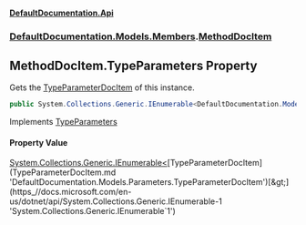 #### [DefaultDocumentation.Api](index.md 'index')
### [DefaultDocumentation.Models.Members](index.md#DefaultDocumentation.Models.Members 'DefaultDocumentation.Models.Members').[MethodDocItem](MethodDocItem.md 'DefaultDocumentation.Models.Members.MethodDocItem')

## MethodDocItem.TypeParameters Property

Gets the [TypeParameterDocItem](TypeParameterDocItem.md 'DefaultDocumentation.Models.Parameters.TypeParameterDocItem') of this instance.

```csharp
public System.Collections.Generic.IEnumerable<DefaultDocumentation.Models.Parameters.TypeParameterDocItem> TypeParameters { get; }
```

Implements [TypeParameters](ITypeParameterizedDocItem.TypeParameters.md 'DefaultDocumentation.Models.ITypeParameterizedDocItem.TypeParameters')

#### Property Value
[System.Collections.Generic.IEnumerable&lt;](https_//docs.microsoft.com/en-us/dotnet/api/System.Collections.Generic.IEnumerable-1 'System.Collections.Generic.IEnumerable`1')[TypeParameterDocItem](TypeParameterDocItem.md 'DefaultDocumentation.Models.Parameters.TypeParameterDocItem')[&gt;](https_//docs.microsoft.com/en-us/dotnet/api/System.Collections.Generic.IEnumerable-1 'System.Collections.Generic.IEnumerable`1')